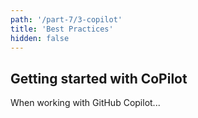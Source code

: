 ```yaml
---
path: '/part-7/3-copilot'
title: 'Best Practices'
hidden: false
---
```


## Getting started with CoPilot

When working with GitHub Copilot...
